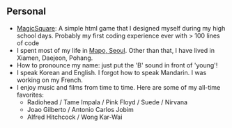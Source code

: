 ## Personal
* [MagicSquare](/asset/magic_square.html/): A simple html game that I designed myself during my high school days.
  Probably my first coding experience ever with > 100 lines of code
* I spent most of my life in [Mapo, Seoul](https://en.wikipedia.org/wiki/Mapo_District).
  Other than that, I have lived in Xiamen, Daejeon, Pohang.
* How to pronounce my name: just put the 'B' sound in front of 'young'!
* I speak Korean and English. I forgot how to speak Mandarin. I was working on my French.
* I enjoy music and films from time to time. Here are some of my all-time favorites:
  - Radiohead / Tame Impala / Pink Floyd / Suede / Nirvana
  - Joao Gilberto / Antonio Carlos Jobim
  - Alfred Hitchcock / Wong Kar-Wai
